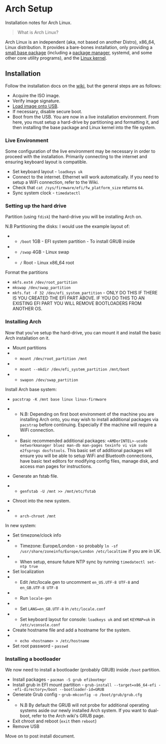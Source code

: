 # Arch Setup

Installation notes for Arch Linux.

> What is Arch Linux?

Arch Linux is an independent (aka, not based on another Distro), x86_64, Linux distribution. It provides a bare-bones installation, only providing a [small base package](https://archlinux.org/packages/core/any/base/) (including a [package manager](https://wiki.archlinux.org/title/Pacman), systemd, and some other core utility programs), and the [Linux kernel](https://archlinux.org/packages/core/any/base/).

## Installation

Follow the installation docs on the [wiki](https://wiki.archlinux.org/title/Installation_guide#), but the general steps are as follows:

- Acquire the ISO image.
- Verify image signature.
- [Load image onto USB](https://wiki.archlinux.org/title/USB_flash_installation_medium).
- If necessary, disable secure boot.
- Boot from the USB. You are now in a live installation environment. From here, you must setup a hard-drive by partitioning and formatting it, and then installing the base package and Linux kernel into the file system.

### Live Environment

Some configuration of the live environment may be necessary in order to proceed with the installation. Primarily connecting to the internet and ensuring keyboard layout is compatible.

- Set keyboard layout - `loadkeys uk`
- Connect to the internet. Ethernet will work automatically. If you need to setup a WiFi connection, refer to the Wiki.
- Check that `cat /sys/firmware/efi/fw_platform_size` returns `64`.
- Sync system clock - `timedatectl`

### Setting up the hard drive

Partition (using `fdisk`) the hard-drive you will be installing Arch on.

N.B Partitioning the disks:
I would use the example layout of:

- - `/boot` 1GB - EFI system partition - To install GRUB inside
- - `/swap` 4GB - Linux swap
- - `/` Root - Linux x86_64 root

Format the partitions

- `mkfs.ext4 /dev/root_partition`
- `mkswap /dev/swap_partition`
- `mkfs.fat -F 32 /dev/efi_system_partition` - ONLY DO THIS IF THERE IS YOU CREATED THE EFI PART ABOVE. IF YOU DO THIS TO AN EXISTING EFI PART YOU WILL REMOVE BOOTLOADERS FROM ANOTHER OS.

### Installing Arch

Now that you've setup the hard-drive, you can mount it and install the basic Arch installation on it.

- Mount partitions
- - `mount /dev/root_partition /mnt`
- - `mount --mkdir /dev/efi_system_partition /mnt/boot`
- - `swapon /dev/swap_partition`

Install Arch base system:

- `pacstrap -K /mnt base linux linux-firmware`
- - N.B: Depending on first boot environment of the machine you are installing Arch onto, you may wish to install additional packages via `pacstrap` before continuing. Especially if the machine will require a WiFi connection.
- - Basic recommended additional packages: `<AMDorINTEL>-ucode networkmanager bluez man-db man-pages texinfo vi vim sudo e2fsprogs dosfstools`. This basic set of additional packages will ensure you will be able to setup WiFi and Bluetooth connections, have basic text editors for modifying config files, manage disk, and access man pages for instructions. 

- Generate an fstab file.
- - `genfstab -U /mnt >> /mnt/etc/fstab`
- Chroot into the new system.
- - `arch-chroot /mnt`

In new system:

- Set timezone/clock info
- - Timezone: Europe/London - so probably `ln -sf /usr/share/zoneinfo/Europe/London /etc/localtime` if you are in UK.
- - When setup, ensure future NTP sync by running `timedatectl set-ntp true`
- Set localization
- - Edit /etc/locale.gen to uncomment `en_US.UTF-8 UTF-8` and `en_GB.UTF-8 UTF-8`
- - Run `locale-gen`
- - Set `LANG=en_GB.UTF-8` in `/etc/locale.conf`
- - Set keyboard layout for console: `loadkeys uk` and set `KEYMAP=uk` in `/etc/vconsole.conf`
- Create hostname file and add a hostname for the system.
- - `echo <hostname> > /etc/hostname`
- Set root password - `passwd`

### Installing a bootloader

We now need to install a bootloader (probably GRUB) inside `/boot` partition.

- Install packages - `pacman -S grub efibootmgr`
- Install grub in EFI mount partition - `grub-install --target=x86_64-efi --efi-directory=/boot --bootloader-id=GRUB`
- Generate Grub config - `grub-mkconfig -o /boot/grub/grub.cfg`
- - N.B By default the GRUB will not probe for additional operating systems aside our newly installed Arch system. If you want to dual-boot, refer to the Arch wiki's GRUB page.
- Exit chroot and reboot (`exit` then `reboot`)
- Remove USB

Move on to post install document.

